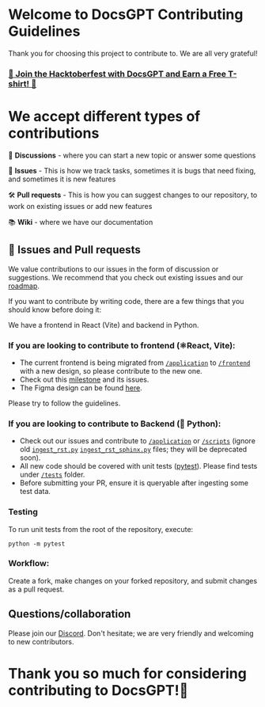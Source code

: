 # Welcome to DocsGPT Contributing Guidelines

Thank you for choosing this project to contribute to. We are all very grateful!

### [🎉 Join the Hacktoberfest with DocsGPT and Earn a Free T-shirt! 🎉](https://github.com/arc53/DocsGPT/blob/main/HACKTOBERFEST.md)

# We accept different types of contributions

📣 **Discussions** - where you can start a new topic or answer some questions

🐞 **Issues** - This is how we track tasks, sometimes it is bugs that need fixing, and sometimes it is new features

🛠️ **Pull requests** - This is how you can suggest changes to our repository, to work on existing issues or add new features

📚 **Wiki** - where we have our documentation


## 🐞 Issues and Pull requests

We value contributions to our issues in the form of discussion or suggestions. We recommend that you check out existing issues and our [roadmap](https://github.com/orgs/arc53/projects/2).

If you want to contribute by writing code, there are a few things that you should know before doing it:

We have a frontend in React (Vite) and backend in Python.

### If you are looking to contribute to frontend (⚛️React, Vite):

- The current frontend is being migrated from [`/application`](https://github.com/arc53/DocsGPT/tree/main/application) to [`/frontend`](https://github.com/arc53/DocsGPT/tree/main/frontend) with a new design, so please contribute to the new one.
- Check out this [milestone](https://github.com/arc53/DocsGPT/milestone/1) and its issues.
- The Figma design can be found [here](https://www.figma.com/file/OXLtrl1EAy885to6S69554/DocsGPT?node-id=0%3A1&t=hjWVuxRg9yi5YkJ9-1).

Please try to follow the guidelines.

### If you are looking to contribute to Backend (🐍 Python):
- Check out our issues and contribute to [`/application`](https://github.com/arc53/DocsGPT/tree/main/application) or [`/scripts`](https://github.com/arc53/DocsGPT/tree/main/scripts) (ignore old [`ingest_rst.py`](https://github.com/arc53/DocsGPT/blob/main/scripts/old/ingest_rst.py) [`ingest_rst_sphinx.py`](https://github.com/arc53/DocsGPT/blob/main/scripts/old/ingest_rst_sphinx.py) files; they will be deprecated soon).
- All new code should be covered with unit tests ([pytest](https://github.com/pytest-dev/pytest)). Please find tests under [`/tests`](https://github.com/arc53/DocsGPT/tree/main/tests) folder.
- Before submitting your PR, ensure it is queryable after ingesting some test data.

### Testing

To run unit tests from the root of the repository, execute:
```
python -m pytest
```

### Workflow:
Create a fork, make changes on your forked repository, and submit changes as a pull request.

## Questions/collaboration
Please join our [Discord](https://discord.gg/n5BX8dh8rU). Don't hesitate; we are very friendly and welcoming to new contributors.

# Thank you so much for considering contributing to DocsGPT!🙏
